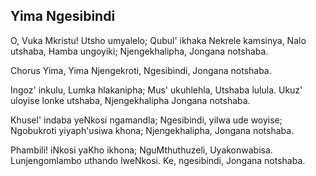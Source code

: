 ## Yima Ngesibindi

O, Vuka Mkristu! Utsho umyalelo;
Qubul' ikhaka Nekrele kamsinya,
Nalo utshaba, Hamba ungoyiki;
Njengekhalipha, Jongana notshaba.

Chorus
Yima, Yima Njengekroti,
Ngesibindi, Jongana notshaba.

Ingoz' inkulu, Lumka hlakanipha;
Mus' ukuhlehla, Utshaba lulula.
Ukuz' uloyise lonke utshaba,
Njengekhalipha Jongana notshaba.

Khusel' indaba yeNkosi ngamandla;
Ngesibindi, yilwa ude woyise;
Ngobukroti yiyaph'usiwa khona;
Njengekhalipha, Jongana notshaba.

Phambili! iNkosi yaKho ikhona;
NguMthuthuzeli, Uyakonwabisa.
Lunjengomlambo uthando lweNkosi.
Ke, ngesibindi, Jongana notshaba.

